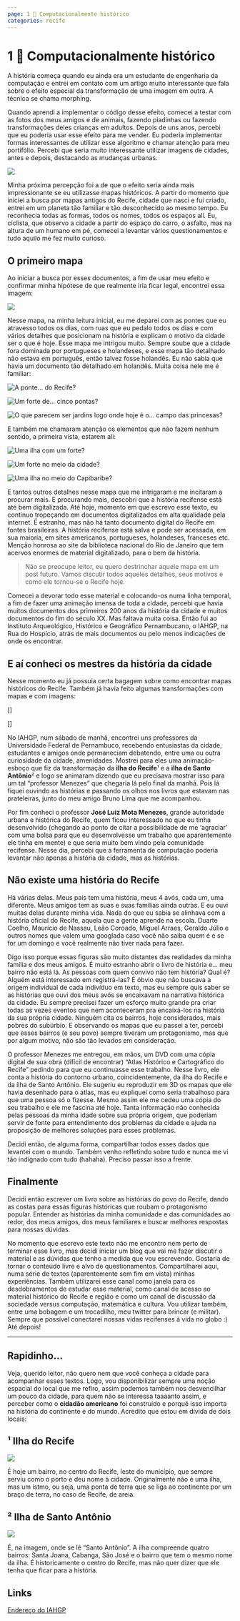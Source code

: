 ```yaml
---
page: 1 🦀 Computacionalmente histórico
categories: recife
---
```


1 🦀 Computacionalmente histórico
===

A história começa quando eu ainda era um estudante de engenharia da computação e entrei em contato com um artigo muito interessante que fala sobre o efeito especial da transformação de uma imagem em outra. A técnica se chama morphing.

Quando aprendi a implementar o código desse efeito, comecei a testar com as fotos dos meus amigos e de animais, fazendo piadinhas ou fazendo transformações deles crianças em adultos. Depois de uns anos, percebi que eu poderia usar esse efeito para me vender. Eu poderia implementar formas interessantes de utilizar esse algoritmo e chamar atenção para meu portifólio. Percebi que seria muito interessante utilizar imagens de cidades, antes e depois, destacando as mudanças urbanas.

![](https://www.historiadorecife.com/morphing/guararapes1940.gif)

Minha próxima percepção foi a de que o efeito seria ainda mais impressionante se eu utilizasse mapas históricos. A partir do momento que iniciei a busca por mapas antigos do Recife, cidade que nasci e fui criado, entrei em um planeta tão familiar e tão desconhecido ao mesmo tempo. Eu reconhecia todas as formas, todos os nomes, todos os espaços ali. Eu, ciclista, que observo a cidade a partir do espaço do carro, o asfalto, mas na altura de um humano em pé, comecei a levantar vários questionamentos e tudo aquilo me fez muito curioso.

O primeiro mapa
---
Ao iniciar a busca por esses documentos, a fim de usar meu efeito e confirmar minha hipótese de que realmente iria ficar legal, encontrei essa imagem:

![](https://www.historiadorecife.com/maps/1639_1.jpg)

Nesse mapa, na minha leitura inicial, eu me deparei com as pontes que eu atravesso todos os dias, com ruas que eu pedalo todos os dias e com vários detalhes que posicionam na história e explicam o motivo da cidade ser o que é hoje. Esse mapa me intrigou muito. Sempre soube que a cidade fora dominada por portugueses e holandeses, e esse mapa tão detalhado não estava em português, então talvez fosse holandês. Eu não sabia que havia um documento tão detalhado em holandês. Muita coisa nele me é familiar:

![A ponte… do Recife?](https://www.historiadorecife.com/images/01/01.png)

![Um forte de… cinco pontas?](https://www.historiadorecife.com/images/01/02.png)

![O que parecem ser jardins logo onde hoje é o… campo das princesas?](https://www.historiadorecife.com/images/01/03.png)

E também me chamaram atenção os elementos que não fazem nenhum sentido, a primeira vista, estarem ali:

![Uma ilha com um forte?](https://www.historiadorecife.com/images/01/04.png)

![Um forte no meio da cidade?](https://www.historiadorecife.com/images/01/05.png)

![Uma ilha no meio do Capibaribe?](https://www.historiadorecife.com/images/01/06.png)

E tantos outros detalhes nesse mapa que me intrigaram e me incitaram a procurar mais. E procurando mais, descobri que a história recifense está até bem digitalizada. Até hoje, momento em que escrevo esse texto, eu continuo tropeçando em documentos digitalizados em alta qualidade pela internet. É estranho, mas não há tanto documento digital do Recife em fontes brasileiras. A história recifense está salva e pode ser acessada, em sua maioria, em sites americanos, portugueses, holandeses, franceses etc. Menção honrosa ao site da biblioteca nacional do Rio de Janeiro que tem acervos enormes de material digitalizado, para o bem da história.

> Não se preocupe leitor, eu quero destrinchar aquele mapa em um post futuro. Vamos discutir todos aqueles detalhes, seus motivos e como ele tornou-se o Recife hoje.

Comecei a devorar todo esse material e colocando-os numa linha temporal, a fim de fazer uma animação imensa de toda a cidade, percebi que havia muitos documentos dos primeiros 200 anos da história da cidade e muitos documentos do fim do século XX. Mas faltava muita coisa. Então fui ao Instituto Arqueológico, Histórico e Geográfico Pernambucano, o IAHGP, na Rua do Hospício, atrás de mais documentos ou pelo menos indicações de onde os encontrar.

E aí conheci os mestres da história da cidade
---
Nesse momento eu já possuia certa bagagem sobre como encontrar mapas históricos do Recife. Também já havia feito algumas transformações com mapas e com imagens:

[]

[]

No IAHGP, num sábado de manhã, encontrei uns professores da Universidade Federal de Pernambuco, recebendo entusiastas da cidade, estudantes e amigos onde permaneciam debatendo, entre uma ou outra curiosidade da cidade, amenidades. Mostrei para eles uma animação-esboço que fiz da transformação da **ilha do Recife**¹ e a **ilha de Santo Antônio**² e logo se animaram dizendo que eu precisava mostrar isso para um tal “professor Menezes” que chegaria lá pelo final da manhã. Pois lá fiquei ouvindo as histórias e passando os olhos nos livros que estavam nas prateleiras, junto do meu amigo Bruno Lima que me acompanhou.

Por fim conheci o professor **José Luiz Mota Menezes**, grande autoridade urbana e histórica do Recife, quem ficou interessado no que eu tinha desenvolvido (chegando ao ponto de citar a possibilidade de me ‘agraciar’ com uma bolsa para que eu desenvolvesse um trabalho que aparentemente ele tinha em mente) e que seria muito bem vindo pela comunidade recifense. Nesse dia, percebi que a ferramenta de computação poderia levantar não apenas a história da cidade, mas as histórias.

Não existe uma história do Recife
---
Há várias delas. Meus pais tem uma história, meus 4 avós, cada um, uma diferente. Meus amigos tem as suas e suas famílias ainda outras. E eu ouvi muitas delas durante minha vida. Nada do que eu sabia se alinhava com a história oficial do Recife, aquela que a gente aprende na escola. Duarte Coelho, Maurício de Nassau, Leão Coroado, Miguel Arraes, Geraldo Júlio e outros nomes que valem uma googlada caso você não saiba quem é e se for um domingo e você realmente não tiver nada para fazer.

Digo isso porque essas figuras são muito distantes das realidades da minha família e dos meus amigos. É muito estranho abrir o livro de história e… meu bairro não está lá. As pessoas com quem convivo não tem história? Qual é? Alguém está interessado em registrá-las? É óbvio que não buscava a origem individual de cada indivíduo em texto, mas eu sempre quis saber se as histórias que ouvi dos meus avós se encaixavam na narrativa histórica da cidade. Eu sempre precisei fazer um esforço muito grande pra criar todas as vezes eventos que nem aconteceram pra encaixá-los na história da sua própria cidade. Ninguém cita os bairros, hoje considerados, mais pobres do subúrbio. E observando os mapas que eu passei a ter, percebi que esses bairros (e seu povo) sempre tiveram um protagonismo, mas que por algum motivo, não são tão levados em consideração.

O professor Menezes me entregou, em mãos, um DVD com uma cópia digital de sua obra (difícil de encontrar) “Atlas Histórico e Cartográfico do Recife” pedindo para que eu continuasse esse trabalho. Nesse livro, ele conta a história do contorno urbano, coincidentemente, da ilha do Recife e da ilha de Santo Antônio. Ele sugeriu eu reproduzir em 3D os mapas que ele havia desenhado para o atlas, mas eu expliquei como seria trabalhoso para que uma pessoa só o fizesse. Mesmo assim ele me cedeu uma cópia do seu trabalho e ele me fascina até hoje. Tanta informação não conhecida pelas pessoas da minha idade sobre sua própria origem, que poderiam servir de fonte para entendimento dos problemas da cidade e ajuda na proposição de melhores soluções para esses problemas.

Decidi então, de alguma forma, compartilhar todos esses dados que levantei com o mundo. Também venho refletindo sobre tudo e nunca me vi tão indignado com tudo (hahaha). Preciso passar isso a frente.

Finalmente
---
Decidi então escrever um livro sobre as histórias do povo do Recife, dando as costas para essas figuras históricas que roubam o protagonismo popular. Entender as histórias da minha comunidade e das comunidades ao redor, dos meus amigos, dos meus familiares e buscar melhores respostas para nossas dúvidas.

No momento que escrevo este texto não me encontro nem perto de terminar esse livro, mas decidi iniciar um blog que vai me fazer discutir o material e as dúvidas que tenho a medida que vou escrevendo. Gostaria de tornar o conteúdo livre e alvo de questionamentos. Compartilharei aqui, numa série de textos (aparentemente sem fim em vista) minhas experiências. Também utilizarei esse canal como janela para os desdobramentos de estudar esse material, como canal de acesso ao material histórico do Recife e região e como um canal de discussão da sociedade versus computação, matemática e cultura. Vou utilizar também, entre uma bobagem e um trocadilho, meu twitter para brincar (e militar). Sempre que possível conectarei nossas vidas recifenses à vida no globo :) Até depois!

---

Rapidinho…
---

Veja, querido leitor, não quero nem que você conheça a cidade para acompanhar esses textos. Logo, vou disponibilizar sempre uma noção espacial do local que me refiro, assim podemos também nos desvencilhar um pouco da cidade, para quem não se interessa taaaanto assim, e perceber como o **cidadão americano** foi construído e porquê isso importa na história do continente e do mundo. Acredito que estou em dívida de dois locais:

¹ Ilha do Recife
---

![](https://www.historiadorecife.com/images/01/07.png)

É hoje um bairro, no centro do Recife, leste do município, que sempre serviu como o porto e deu nome à cidade. Originalmente não é uma ilha, mas um ístmo, ou seja, uma ponta de terra que se liga ao continente por um braço de terra, no caso de Recife, de areia.

² Ilha de Santo Antônio
---

![](https://www.historiadorecife.com/images/01/08.png)

É, na imagem, onde se lê “Santo Antônio”. A ilha compreende quatro bairros: Santa Joana, Cabanga, São José e o bairro que tem o mesmo nome da ilha. É historicamente o centro do Recife, mas não quer dizer que ele tenha que ficar para a história.

Links
---

[Endereço do IAHGP](https://goo.gl/maps/MP2vMSznkHdCxTCE9)